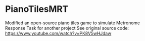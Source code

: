 # PianoTilesMRT
Modified an open-source piano tiles game to simulate Metronome Response Task for another project
See original source code: https://www.youtube.com/watch?v=PK8V5wHJdaw 
